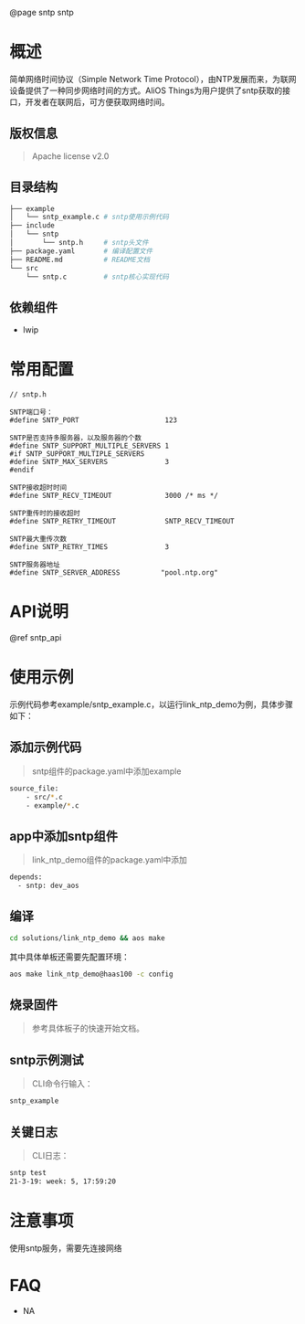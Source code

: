 @page sntp sntp

# 概述

简单网络时间协议（Simple Network Time Protocol），由NTP发展而来，为联网设备提供了一种同步网络时间的方式。AliOS Things为用户提供了sntp获取的接口，开发者在联网后，可方便获取网络时间。

## 版权信息

> Apache license v2.0

## 目录结构

```sh
├── example
│   └── sntp_example.c # sntp使用示例代码
├── include
│   └── sntp
│       └── sntp.h     # sntp头文件
├── package.yaml       # 编译配置文件
├── README.md          # README文档
└── src
    └── sntp.c         # sntp核心实现代码
```
## 依赖组件

* lwip

# 常用配置

```
// sntp.h

SNTP端口号：
#define SNTP_PORT                     123

SNTP是否支持多服务器，以及服务器的个数
#define SNTP_SUPPORT_MULTIPLE_SERVERS 1
#if SNTP_SUPPORT_MULTIPLE_SERVERS
#define SNTP_MAX_SERVERS              3
#endif

SNTP接收超时时间
#define SNTP_RECV_TIMEOUT             3000 /* ms */

SNTP重传时的接收超时
#define SNTP_RETRY_TIMEOUT            SNTP_RECV_TIMEOUT

SNTP最大重传次数
#define SNTP_RETRY_TIMES              3

SNTP服务器地址
#define SNTP_SERVER_ADDRESS          "pool.ntp.org"
```

# API说明

@ref sntp_api

# 使用示例
示例代码参考example/sntp_example.c，以运行link_ntp_demo为例，具体步骤如下：

## 添加示例代码

> sntp组件的package.yaml中添加example
```sh
source_file:
    - src/*.c
    - example/*.c
```
## app中添加sntp组件

> link_ntp_demo组件的package.yaml中添加
```sh
depends:
  - sntp: dev_aos
```
## 编译

```sh
cd solutions/link_ntp_demo && aos make
```
其中具体单板还需要先配置环境：
```sh
aos make link_ntp_demo@haas100 -c config
```
## 烧录固件

> 参考具体板子的快速开始文档。

## sntp示例测试

> CLI命令行输入：
```sh
sntp_example
```
## 关键日志
> CLI日志：

```sh
sntp test
21-3-19: week: 5, 17:59:20
```
# 注意事项

使用sntp服务，需要先连接网络

# FAQ

- NA
